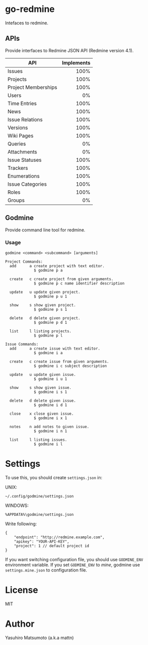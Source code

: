 # go-redmine

Intefaces to redmine.

## APIs

Provide interfaces to Redmine JSON API (Redmine version 4.1).

|API                |Implements|
|-------------------|---------:|
|Issues             |      100%|
|Projects           |      100%|
|Project Memberships|      100%|
|Users              |        0%|
|Time Entries       |      100%|
|News               |      100%|
|Issue Relations    |      100%|
|Versions           |      100%|
|Wiki Pages         |      100%|
|Queries            |        0%|
|Attachments        |        0%|
|Issue Statuses     |      100%|
|Trackers           |      100%|
|Enumerations       |      100%|
|Issue Categories   |      100%|
|Roles              |      100%|
|Groups             |        0%|

## Godmine

Provide command line tool for redmine.

### Usage

    godmine <command> <subcommand> [arguments]
    
    Project Commands:
      add      a create project with text editor.
                 $ godmine p a
    
      create   c create project from given arguments.
                 $ godmine p c name identifier description
    
      update   u update given project.
                 $ godmine p u 1
    
      show     s show given project.
                 $ godmine p s 1
    
      delete   d delete given project.
                 $ godmine p d 1
    
      list     l listing projects.
                 $ godmine p l
    
    Issue Commands:
      add      a create issue with text editor.
                 $ godmine i a
    
      create   c create issue from given arguments.
                 $ godmine i c subject description
    
      update   u update given issue.
                 $ godmine i u 1
    
      show     s show given issue.
                 $ godmine i s 1
    
      delete   d delete given issue.
                 $ godmine i d 1
    
      close    x close given issue.
                 $ godmine i x 1
    
      notes    n add notes to given issue.
                 $ godmine i n 1
    
      list     l listing issues.
                 $ godmine i l

# Settings

To use this, you should create `settings.json` in:

UNIX:

    ~/.config/godmine/settings.json

WINDOWS:

    %APPDATA%\godmine/settings.json

Write following:

    {
    	"endpoint": "http://redmine.example.com",
    	"apikey": "YOUR-API-KEY",
    	"project": 1 // default project id
    }

If you want switching configuration file, you should use `GODMINE_ENV` environment variable.
If you set `GODMINE_ENV` to *mine*, godmine use `settings.mine.json` to configuration file.

# License

MIT

# Author

Yasuhiro Matsumoto (a.k.a mattn)
